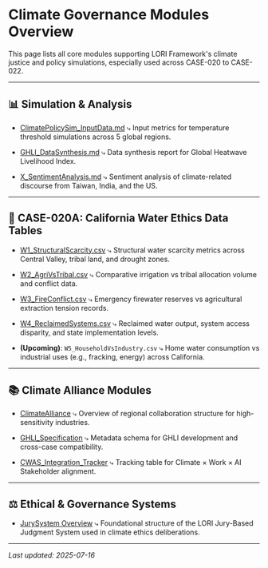 # Climate Governance Modules Overview

This page lists all core modules supporting LORI Framework's climate justice and policy simulations, especially used across CASE-020 to CASE-022.

---

## 📊 Simulation & Analysis

- [ClimatePolicySim_InputData.md](ClimatePolicySim_InputData.md)
⤷ Input metrics for temperature threshold simulations across 5 global regions.

- [GHLI_DataSynthesis.md](GHLI_DataSynthesis.md)
⤷ Data synthesis report for Global Heatwave Livelihood Index.

- [X_SentimentAnalysis.md](X_SentimentAnalysis.md)
⤷ Sentiment analysis of climate-related discourse from Taiwan, India, and the US.

---

## 🚰 CASE-020A: California Water Ethics Data Tables

- [W1_StructuralScarcity.csv](CASE020A_DataTables/W1_StructuralScarcity.csv)
⤷ Structural water scarcity metrics across Central Valley, tribal land, and drought zones.

- [W2_AgriVsTribal.csv](CASE020A_DataTables/W2_AgriVsTribal.csv)
⤷ Comparative irrigation vs tribal allocation volume and conflict data.

- [W3_FireConflict.csv](CASE020A_DataTables/W3_FireConflict.csv)
⤷ Emergency firewater reserves vs agricultural extraction tension records.

- [W4_ReclaimedSystems.csv](CASE020A_DataTables/W4_ReclaimedSystems.csv)
⤷ Reclaimed water output, system access disparity, and state implementation levels.

- **(Upcoming)**: `W5_HouseholdVsIndustry.csv`
⤷ Home water consumption vs industrial uses (e.g., fracking, energy) across California.

---

## 📚 Climate Alliance Modules

- [ClimateAlliance](../ClimateAlliance/README.md)
⤷ Overview of regional collaboration structure for high-sensitivity industries.

- [GHLI_Specification](../ClimateAlliance/GHLI_Specification.md)
⤷ Metadata schema for GHLI development and cross-case compatibility.

- [CWAS_Integration_Tracker](../ClimateAlliance/CWAS_Integration_Tracker.md)
⤷ Tracking table for Climate × Work × AI Stakeholder alignment.

---

## ⚖️ Ethical & Governance Systems

- [JurySystem Overview](../../cases/LORI_JurySystem.md)
⤷ Foundational structure of the LORI Jury-Based Judgment System used in climate ethics deliberations.

---

_Last updated: 2025-07-16_
